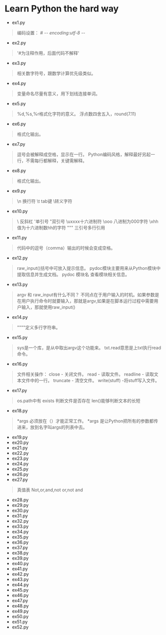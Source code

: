 ﻿# Learn Python the hard way

- ex1.py
> 编码设置： # -*- encoding:utf-8 -*-

- ex2.py
> '#为注释作用，后面代码不解释'

- ex3.py
> 相关数字符号，跟数学计算优先级类似。

- ex4.py
> 变量命名尽量有意义，用下划线连接单词。

- ex5.py
> %d,%s,%r格式化字符的意义。 
浮点数四舍五入，round(7.11)

- ex6.py
> 格式化输出。

- ex7.py
> 逗号会被解释成空格，显示在一行。
Python编码风格，解释最好另起一行，不需每行都解释，关键需解释。

- ex8.py
> 格式化输出。

- ex9.py
> \n 换行符 \t tab键 \转义字符

- ex10.py
> \\ 反斜杠 \'单引号 \"双引号 \uxxxx十六进制符  \ooo 八进制为000字符 \xhh值为十六进制数hh的字符
""" 三引号多行引用

- ex11.py
> 代码中的逗号（comma）输出的时候会变成空格。

- ex12.py
> raw_input()括号中可放入提示信息。
pydoc模块主要用来从Python模块中提取信息并生成文档。
pydoc 模块名 查看模块相关信息。

- ex13.py
> argv 和 raw_input有什么不同？
不同点在于用户输入的时机。如果参数是在用户执行命令时就要输入，那就是argv,如果是在脚本运行过程中需要用户输入，那就使用raw_input()

- ex14.py
> """"定义多行字符串。

- ex15.py
> sys是一个库，是从中取出argv这个功能来。
txt.read意思是上txt执行read命令。

- ex16.py
> 文件相关操作：
close - 关闭文件。
read - 读取文件。
readline - 读取文本文件中的一行。
truncate - 清空文件。
write(stuff) -将stuff写入文件。

- ex17.py
> os.path中有 exists 判断文件是否存在
len()能够判断文本的长短

- ex18.py
> *args 必须放在（）才能正常工作。
*args 是让Python把所有的参数都传进来，放到名字叫args的列表中去。
- ex19.py
- ex20.py
- ex21.py
- ex22.py
- ex23.py
- ex24.py
- ex25.py
- ex26.py
- ex27.py
> 真值表 Not,or,and,not or,not and
- ex28.py
- ex29.py
- ex30.py
- ex31.py
- ex32.py
- ex33.py
- ex34.py
- ex35.py
- ex36.py
- ex37.py
- ex38.py
- ex39.py
- ex40.py
- ex41.py
- ex42.py
- ex43.py
- ex44.py
- ex45.py
- ex46.py
- ex47.py
- ex48.py
- ex49.py
- ex50.py
- ex51.py
- ex52.py




